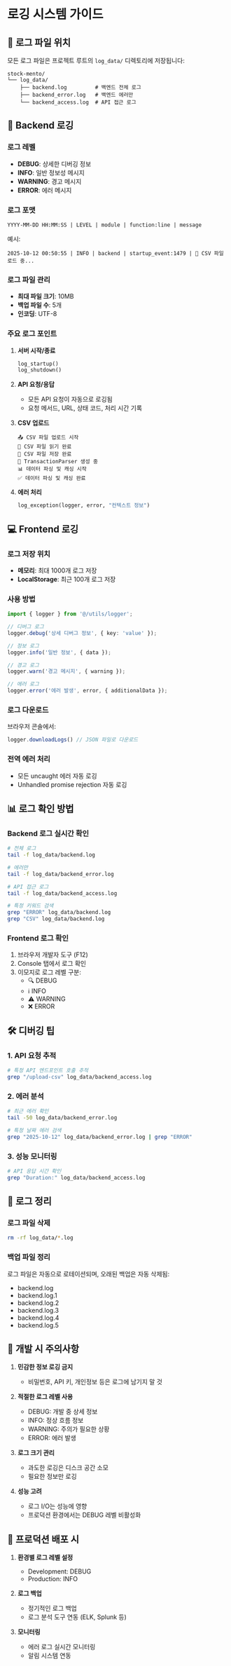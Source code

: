 # 로깅 시스템 가이드

## 📁 로그 파일 위치

모든 로그 파일은 프로젝트 루트의 `log_data/` 디렉토리에 저장됩니다:

```
stock-mento/
└── log_data/
    ├── backend.log         # 백엔드 전체 로그
    ├── backend_error.log   # 백엔드 에러만
    └── backend_access.log  # API 접근 로그
```

## 🔧 Backend 로깅

### 로그 레벨
- **DEBUG**: 상세한 디버깅 정보
- **INFO**: 일반 정보성 메시지
- **WARNING**: 경고 메시지
- **ERROR**: 에러 메시지

### 로그 포맷
```
YYYY-MM-DD HH:MM:SS | LEVEL | module | function:line | message
```

예시:
```
2025-10-12 00:50:55 | INFO | backend | startup_event:1479 | 📂 CSV 파일 로드 중...
```

### 로그 파일 관리
- **최대 파일 크기**: 10MB
- **백업 파일 수**: 5개
- **인코딩**: UTF-8

### 주요 로그 포인트

1. **서버 시작/종료**
   ```python
   log_startup()
   log_shutdown()
   ```

2. **API 요청/응답**
   - 모든 API 요청이 자동으로 로깅됨
   - 요청 메서드, URL, 상태 코드, 처리 시간 기록

3. **CSV 업로드**
   ```
   📤 CSV 파일 업로드 시작
   📄 CSV 파일 읽기 완료
   💾 CSV 파일 저장 완료
   🔄 TransactionParser 생성 중
   📊 데이터 파싱 및 캐싱 시작
   ✅ 데이터 파싱 및 캐싱 완료
   ```

4. **에러 처리**
   ```python
   log_exception(logger, error, "컨텍스트 정보")
   ```

## 💻 Frontend 로깅

### 로그 저장 위치
- **메모리**: 최대 1000개 로그 저장
- **LocalStorage**: 최근 100개 로그 저장

### 사용 방법

```typescript
import { logger } from '@/utils/logger';

// 디버그 로그
logger.debug('상세 디버그 정보', { key: 'value' });

// 정보 로그
logger.info('일반 정보', { data });

// 경고 로그
logger.warn('경고 메시지', { warning });

// 에러 로그
logger.error('에러 발생', error, { additionalData });
```

### 로그 다운로드
브라우저 콘솔에서:
```javascript
logger.downloadLogs() // JSON 파일로 다운로드
```

### 전역 에러 처리
- 모든 uncaught 에러 자동 로깅
- Unhandled promise rejection 자동 로깅

## 📊 로그 확인 방법

### Backend 로그 실시간 확인
```bash
# 전체 로그
tail -f log_data/backend.log

# 에러만
tail -f log_data/backend_error.log

# API 접근 로그
tail -f log_data/backend_access.log

# 특정 키워드 검색
grep "ERROR" log_data/backend.log
grep "CSV" log_data/backend.log
```

### Frontend 로그 확인
1. 브라우저 개발자 도구 (F12)
2. Console 탭에서 로그 확인
3. 이모지로 로그 레벨 구분:
   - 🔍 DEBUG
   - ℹ️ INFO
   - ⚠️ WARNING
   - ❌ ERROR

## 🛠️ 디버깅 팁

### 1. API 요청 추적
```bash
# 특정 API 엔드포인트 호출 추적
grep "/upload-csv" log_data/backend_access.log
```

### 2. 에러 분석
```bash
# 최근 에러 확인
tail -50 log_data/backend_error.log

# 특정 날짜 에러 검색
grep "2025-10-12" log_data/backend_error.log | grep "ERROR"
```

### 3. 성능 모니터링
```bash
# API 응답 시간 확인
grep "Duration:" log_data/backend_access.log
```

## 🧹 로그 정리

### 로그 파일 삭제
```bash
rm -rf log_data/*.log
```

### 백업 파일 정리
로그 파일은 자동으로 로테이션되며, 오래된 백업은 자동 삭제됨:
- backend.log
- backend.log.1
- backend.log.2
- backend.log.3
- backend.log.4
- backend.log.5

## 📝 개발 시 주의사항

1. **민감한 정보 로깅 금지**
   - 비밀번호, API 키, 개인정보 등은 로그에 남기지 말 것

2. **적절한 로그 레벨 사용**
   - DEBUG: 개발 중 상세 정보
   - INFO: 정상 흐름 정보
   - WARNING: 주의가 필요한 상황
   - ERROR: 에러 발생

3. **로그 크기 관리**
   - 과도한 로깅은 디스크 공간 소모
   - 필요한 정보만 로깅

4. **성능 고려**
   - 로그 I/O는 성능에 영향
   - 프로덕션 환경에서는 DEBUG 레벨 비활성화

## 🚀 프로덕션 배포 시

1. **환경별 로그 레벨 설정**
   - Development: DEBUG
   - Production: INFO

2. **로그 백업**
   - 정기적인 로그 백업
   - 로그 분석 도구 연동 (ELK, Splunk 등)

3. **모니터링**
   - 에러 로그 실시간 모니터링
   - 알림 시스템 연동

